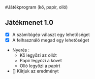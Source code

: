 #Játékprogram (kő, papír, olló)

## Játékmenet 1.0
- [x] A számítógép választ egy lehetőséget
- [x] A felhasználó megad egy lehetőséget
- Nyerés :
	- Kő legyőzi az ollót
	- Papír legyőzi a követ
	- Olló legyőzi a papírt
- [] Kiírjuk az eredményt